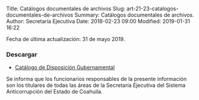 Title: Catálogos documentales de archivos
Slug: art-21-23-catalogos-documentales-de-archivos
Summary: Catálogos documentales de archivos.
Author: Secretaría Ejecutiva
Date: 2018-02-23 09:00
Modified: 2019-01-31 16:22


Fecha de última actualización: 31 de mayo 2019.

### Descargar

* [Catálogo de Disposición Gubernamental](catalogo-de-disposicion-gubernamental.xlsx)

Se informa que los funcionarios responsables de la presente información son los titulares de todas las áreas de la Secretaría Ejecutiva del Sistema Anticorrupción del Estado de Coahuila.
